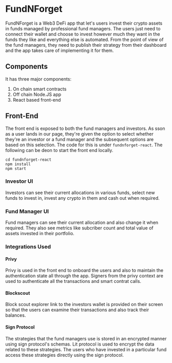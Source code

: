 # FundNForget
FundNForget is a Web3 DeFi app that let's users invest their crypto assets in funds managed by professional fund managers. The users just need to connect their wallet and choose to invest however much they want in the funds they like and everything else is automated. From the point of view of the fund managers, they need to publish their strategy from their dashboard and the app takes care of implementing it for them.

## Components

It has three major components:
1. On chain smart contracts
2. Off chain Node.JS app
3. React based front-end

## Front-End

The front end is exposed to both the fund managers and investors. As sson as a user lands in our page, they're given the option to select whether they're an investor or a fund manager and the subsequent options are based on this selection. The code for this is under `fundnforget-react`. The following can be deon to start the front end locally.

```
cd fundnforget-react
npm install
npm start
```

### Investor UI

Investors can see their current allocations in various funds, select new funds to invest in, invest any crypto in them and cash out when required.

### Fund Manager UI

Fund managers can see their current allocation and also change it when required. They also see metrics like subcriber count and total value of assets invested in their portfolio.

### Integrations Used

#### Privy

Privy is used in the front end to onboard the users and also to maintain the authentication state all through the app. Signers from the privy context are used to authenticate all the transactions and smart contrat calls.

#### Blockscout

Block scout explorer link to the investors wallet is provided on their screen so that the users can examine their transactions and also track their balances.

#### Sign Protocol

The strategies that the fund managers use is stored in an encrypted manner using sign protocol's schemas. Lit protocol is used to encrypt the data related to these strategies. The users who have invested in a particular fund access these strategies directly using the sign protocol.
